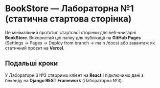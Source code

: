 # BookStore — Лабораторна №1 (статична стартова сторінка)

Це мінімальний прототип стартової сторінки для веб-книгарні **BookStore**.
Використай цю папку для публікації на **GitHub Pages** (Settings → Pages → Deploy from branch → main /docs)
або завантаж як статичний проєкт на **Vercel**.

## Подальші кроки
У Лабораторній №2 створимо клієнт на **React** і підключимо дані з бекенду на **Django REST Framework** (Лабораторна №3).
